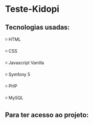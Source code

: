 # Teste-Kidopi

## Tecnologias usadas: 

:white_medium_small_square: HTML

:white_medium_small_square: CSS

:white_medium_small_square: Javascript Vanilla

:white_medium_small_square: Symfony 5

:white_medium_small_square: PHP

:white_medium_small_square: MySQL

## Para ter acesso ao projeto:



